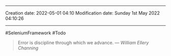 

----
Creation date: 2022-05-01 04:10
Modification date: Sunday 1st May 2022 04:10:26

----


#SeleniumFramework 
#Todo 

> Error is discipline through which we advance.
> — <cite>William Ellery Channing</cite>
